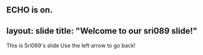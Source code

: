 ECHO is on.
---
layout: slide
title: "Welcome to our sri089 slide!"
----
This is Sri089's  slide
Use the left arrow to go back!
